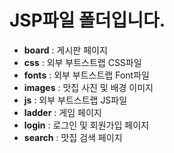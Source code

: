 # JSP파일 폴더입니다.

- **board** : 게시판 페이지
- **css** : 외부 부트스트랩 CSS파일
- **fonts** : 외부 부트스트랩 Font파일
- **images** : 맛집 사진 및 배경 이미지
- **js** : 외부 부트스트랩 JS파일
- **ladder** : 게임 페이지
- **login** : 로그인 및 회원가입 페이지
- **search** : 맛집 검색 페이지